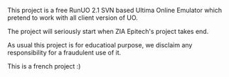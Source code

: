 This project is a free RunUO 2.1 SVN based Ultima Online Emulator which pretend to work with all client version of UO.

The project will seriously start when ZIA Epitech's project takes end.

As usual this project is for educatioal purpose, we disclaim any responsibility for a fraudulent use of it.

This is a french project :)